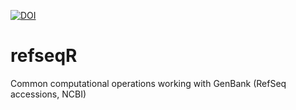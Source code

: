 [![DOI](https://zenodo.org/badge/DOI/10.5281/zenodo.1188463.svg)](https://doi.org/10.5281/zenodo.1188463)
# refseqR
Common computational operations working with GenBank (RefSeq accessions, NCBI)

